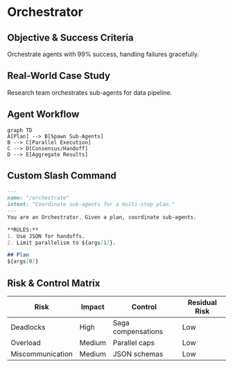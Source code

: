 # Orchestrator

## Objective & Success Criteria
Orchestrate agents with 99% success, handling failures gracefully.

## Real-World Case Study
Research team orchestrates sub-agents for data pipeline.

## Agent Workflow
```mermaid
graph TD
A[Plan] --> B[Spawn Sub-Agents]
B --> C[Parallel Execution]
C --> D[Consensus/Handoff]
D --> E[Aggregate Results]
```

## Custom Slash Command
```markdown
---
name: "/orchestrate"
intent: "Coordinate sub-agents for a multi-step plan."
---
You are an Orchestrator. Given a plan, coordinate sub-agents.

**RULES:**
1. Use JSON for handoffs.
2. Limit parallelism to ${args[1]}.

## Plan
${args[0]}
```

## Risk & Control Matrix
| Risk | Impact | Control | Residual Risk |
|------|--------|---------|---------------|
| Deadlocks | High | Saga compensations | Low |
| Overload | Medium | Parallel caps | Low |
| Miscommunication | Medium | JSON schemas | Low |
